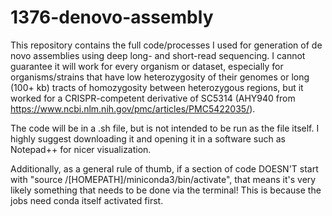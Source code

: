 # 1376-denovo-assembly

This repository contains the full code/processes I used for generation of de novo assemblies using deep long- and short-read sequencing. I cannot guarantee it will work for every organism or dataset, especially for organisms/strains that have low heterozygosity of their genomes or long (100+ kb) tracts of homozygosity between heterozygous regions, but it worked for a CRISPR-competent derivative of SC5314 (AHY940 from https://www.ncbi.nlm.nih.gov/pmc/articles/PMC5422035/).

The code will be in a .sh file, but is not intended to be run as the file itself. I highly suggest downloading it and opening it in a software such as Notepad++ for nicer visualization.

Additionally, as a general rule of thumb, if a section of code DOESN'T start with "source /[HOMEPATH]/miniconda3/bin/activate", that means it's very likely something that needs to be done via the terminal! This is because the jobs need conda itself activated first.
